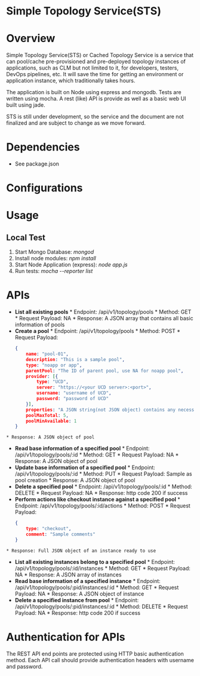 Simple Topology Service(STS)
============================

Overview 
========
Simple Topology Service(STS) or Cached Topology Service is a service that can pool/cache pre-provisioned and pre-deployed topology instances of applications, such as CLM but not limited to it, for developers, testers, DevOps pipelines, etc. It will save the time for getting an environment or application instance, which traditionally takes hours. 

The application is built on Node using express and mongodb. Tests are written using mocha.  A rest (like) API is provide as well as a basic web UI built using jade.  

STS is still under development, so the service and the document are not finalized and are subject to change as we move forward.

Dependencies  
============
   * See package.json

Configurations
==============


Usage 
=====
Local Test 
----------
   1. Start Mongo Database: *mongod* 
   2. Install node modules: *npm install* 
   3. Start Node Application (express): *node app.js* 
   4. Run tests: *mocha --reporter list*

APIs
====
   * **List all existing pools**
    * Endpoint: /api/v1/topology/pools
    * Method: GET
    * Request Payload: NA
    * Response: A JSON array that contains all basic information of pools
   * **Create a pool**
    * Endpoint: /api/v1/topology/pools
    * Method: POST
    * Request Payload:
        ```json
        {
            name: "pool-01",
            description: "This is a sample pool",
            type: "noapp or app",
            parentPool: "The ID of parent pool, use NA for noapp pool",
            provider: [{
                type: "UCD",
                server: "https://<your UCD server>:<port>",
                username: "username of UCD",
                password: "password of UCD"
            }],
            properties: "A JSON string(not JSON object) contains any necessary properties for UCD to create an environment when creating noapp pool or run a application process when creating app pool",
            poolMaxTotal: 5,
            poolMinAvailable: 1
        }
        ```
    * Response: A JSON object of pool
   * **Read base information of a specified pool**
    * Endpoint: /api/v1/topology/pools/:id
    * Method: GET
    * Request Payload: NA
    * Response: A JSON object of pool
   * **Update base information of a specified pool**
    * Endpoint: /api/v1/topology/pools/:id
    * Method: PUT
    * Request Payload: Sample as pool creation
    * Response: A JSON object of pool
   * **Delete a specified pool**
    * Endpoint: /api/v1/topology/pools/:id
    * Method: DELETE
    * Request Payload: NA
    * Response: http code 200 if success
   * **Perform actions like checkout instance against a specified pool**
    * Endpoint: /api/v1/topology/pools/:id/actions
    * Method: POST
    * Request Payload:
        ```json
        {
            type: "checkout",
            comment: "Sample comments"
		}
        ```
    * Response: Full JSON object of an instance ready to use
   * **List all existing instances belong to a specified pool**
    * Endpoint: /api/v1/topology/pools/:id/instances
    * Method: GET
    * Request Payload: NA
    * Response: A JSON array of instances
   * **Read base information of a specified instance**
    * Endpoint: /api/v1/topology/pools/:pid/instances/:id
    * Method: GET
    * Request Payload: NA
    * Response: A JSON object of instance
   * **Delete a specified instance from pool**
    * Endpoint: /api/v1/topology/pools/:pid/instances/:id
    * Method: DELETE
    * Request Payload: NA
    * Response: http code 200 if success

Authentication for APIs
=======================
The REST API end points are protected using HTTP basic authentication method. Each API call should provide authentication headers with username and password.
